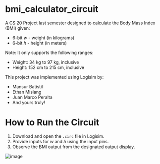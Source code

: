# bmi_calculator_circuit

A CS 20 Project last semester designed to calculate the Body Mass Index (BMI) given:
- $6$-bit $w$ - weight (in kilograms)
- $6$-bit $h$ - height (in meters)

Note: It only supports the following ranges:
- Weight: 34 kg to 97 kg, inclusive
- Height: 152 cm to 215 cm, inclusive

This project was implemented using Logisim by:
- Mansur Batistil
- Ethan Mislang
- Juan Marco Peralta
- And yours truly!

# How to Run the Circuit
1. Download and open the `.circ` file in Logisim.
2. Provide inputs for $w$ and $h$ using the input pins.
3. Observe the BMI output from the designated output display.

![image](https://github.com/user-attachments/assets/c3c14981-a516-4875-9b07-71f56208eca8)
